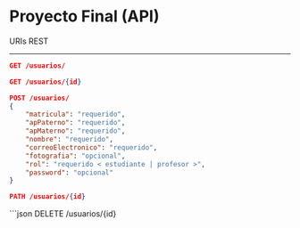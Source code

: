 # Proyecto Final (API)

URIs REST
<hr/>

```json
GET /usuarios/
```

```json
GET /usuarios/{id}
```

```json
POST /usuarios/
{
    "matricula": "requerido",
    "apPaterno": "requerido",
    "apMaterno": "requerido",
    "nombre": "requerido",
    "correoElectronico": "requerido",
    "fotografia": "opcional",
    "rol": "requerido < estudiante | profesor >",
    "password": "opcional"
}
```

```json
PATH /usuarios/{id}
```

\```json
DELETE /usuarios/{id}
```

